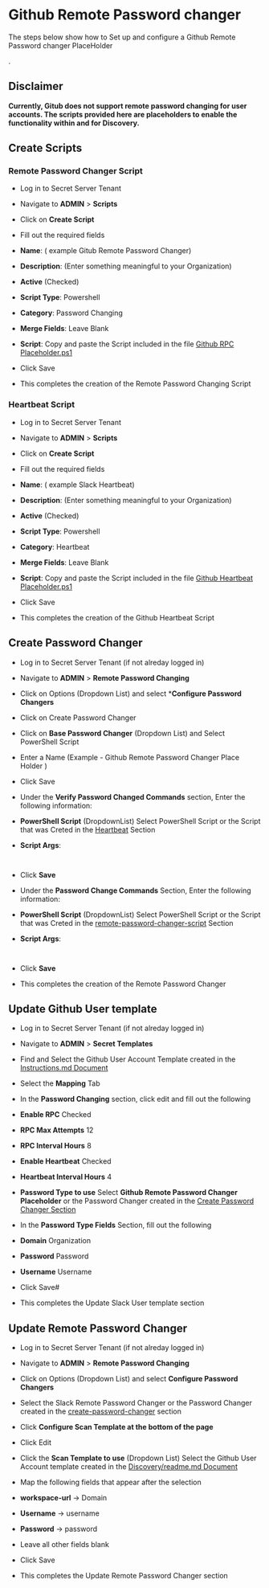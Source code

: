 # Github Remote Password changer

  

The steps below show how to Set up and configure a Github Remote Password changer PlaceHolder

.

  
  
  

## Disclaimer

**Currently, Gitub does not support remote password changing for user accounts. The scripts provided here are placeholders to enable the functionality within and for Discovery.**

  

## Create Scripts

  

### Remote Password Changer Script

  

- Log in to Secret Server Tenant

- Navigate to **ADMIN** > **Scripts**

- Click on **Create Script**

- Fill out the required fields

-  **Name**: ( example Gitub Remote Password Changer)

-  **Description**: (Enter something meaningful to your Organization)

-  **Active** (Checked)

-  **Script Type**: Powershell

-  **Category**: Password Changing

-  **Merge Fields**: Leave Blank

-  **Script**: Copy and paste the Script included in the file [Github RPC Placeholder.ps1](./Gitub%20RPC%20Placeholder.ps1)

- Click Save

- This completes the creation of the Remote Password Changing Script

  

### Heartbeat Script

  

- Log in to Secret Server Tenant

- Navigate to **ADMIN** > **Scripts**

- Click on **Create Script**

- Fill out the required fields

-  **Name**: ( example Slack Heartbeat)

-  **Description**: (Enter something meaningful to your Organization)

-  **Active** (Checked)

-  **Script Type**: Powershell

-  **Category**: Heartbeat

-  **Merge Fields**: Leave Blank

-  **Script**: Copy and paste the Script included in the file [Github Heartbeat Placeholder.ps1](./GitubHeartbeat%20Placeholder.ps1)

- Click Save

- This completes the creation of the Github Heartbeat Script

  

## Create Password Changer

  

- Log in to Secret Server Tenant (if not alreday logged in)

- Navigate to **ADMIN** > **Remote Password Changing**

- Click on Options (Dropdown List) and select ***Configure Password Changers**

- Click on Create Password Changer

- Click on **Base Password Changer** (Dropdown List) and Select PowerShell Script

- Enter a Name (Example - Github Remote Password Changer Place Holder )

- Click Save

- Under the **Verify Password Changed Commands** section, Enter the following information:

-  **PowerShell Script** (DropdownList) Select PowerShell Script or the Script that was Creted in the [Heartbeat](#heartbeat-script) Section

-  **Script Args**:

``` ```

- Click **Save**

  

- Under the **Password Change Commands** Section, Enter the following information:

-  **PowerShell Script** (DropdownList) Select PowerShell Script or the Script that was Creted in the [remote-password-changer-script](#remote-password-changer-script) Section

-  **Script Args**:

``` ```

- Click **Save**

- This completes the creation of the Remote Password Changer

  

## Update Github User template

  

- Log in to Secret Server Tenant (if not alreday logged in)

- Navigate to **ADMIN** > **Secret Templates**

- Find and Select the Github User Account Template created in the [Instructions.md Document](../instructions.md#github-user-account-template)

- Select the **Mapping** Tab

- In the **Password Changing** section, click edit and fill out the following

-  **Enable RPC** Checked

-  **RPC Max Attempts** 12

-  **RPC Interval Hours** 8

-  **Enable Heartbeat** Checked

-  **Heartbeat Interval Hours** 4

-  **Password Type to use** Select **Github Remote Password Changer Placeholder** or the Password Changer created in the [Create Password Changer Section](#create-password-changer)

- In the **Password Type Fields** Section, fill out the following

-  **Domain** Organization

-  **Password** Password

-  **Username** Username

- Click Save#

- This completes the Update Slack User template section

  

## Update Remote Password Changer

  

- Log in to Secret Server Tenant (if not alreday logged in)

- Navigate to **ADMIN** > **Remote Password Changing**

- Click on Options (Dropdown List) and select **Configure Password Changers**

- Select the Slack Remote Password Changer or the Password Changer created in the [create-password-changer](#create-password-changer) section

- Click **Configure Scan Template at the bottom of the page**

- Click Edit

- Click the **Scan Template to use** (Dropdown List) Select the Github User Account template created in the [Discovery/readme.md Document](../Discovery/readme.md#create-github-account-scan-template)

- Map the following fields that appear after the selection

-  **workspace-url** -> Domain

-  **Username** -> username

-  **Password** -> password

- Leave all other fields blank

- Click Save

- This completes the Update Remote Password Changer section